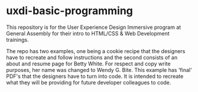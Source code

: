 # uxdi-basic-programming

This repository is for the User Experience Design Immersive program at General Assembly for their intro to HTML/CSS & Web Development trainings. 

The repo has two examples, one being a cookie recipe that the designers have to recreate and follow instructions and the second consists of an about and resume page for Betty White. For respect and copy write purposes, her name was changed to Wendy G. Bite. This example has 'final' PDF's that the designers have to turn into code. It is intended to recreate what they will be providing for future developer colleagues to code. 
